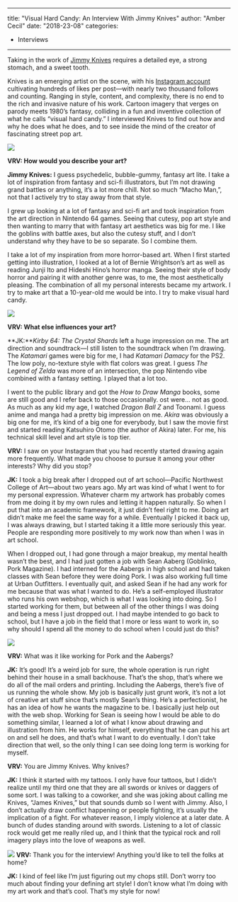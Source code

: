 
---
title: "Visual Hard Candy: An Interview With Jimmy Knives"
author: "Amber Cecil"
date: "2018-23-08"
categories:
- Interviews
---

Taking in the work of [Jimmy Knives](http://jimmyknives.tumblr.com) requires a detailed eye, a strong stomach, and a sweet tooth.

Knives is an emerging artist on the scene, with his [Instagram account](https://www.instagram.com/jimmy_knives/) cultivating hundreds of likes per post—with nearly two thousand follows and counting. Ranging in style, content, and complexity, there is no end to the rich and invasive nature of his work. Cartoon imagery that verges on parody meets 1980’s fantasy, colliding in a fun and inventive collection of what he calls “visual hard candy.” I interviewed Knives to find out how and why he does what he does, and to see inside the mind of the creator of fascinating street pop art.

![](https://i1.wp.com/vrvblog.co/wp-content/uploads/2018/08/image2-1-e1534974083852.jpg?resize=471%2C591&#038;ssl=1)

**VRV: How would you describe your art?**

**Jimmy Knives:** I guess psychedelic, bubble-gummy, fantasy art lite. I take a lot of inspiration from fantasy and sci-fi illustrators, but I’m not drawing grand battles or anything, it’s a lot more chill. Not so much “Macho Man,”, not that I actively try to stay away from that style.

I grew up looking at a lot of fantasy and sci-fi art and took inspiration from the art direction in Nintendo 64 games. Seeing that cutesy, pop art style and then wanting to marry that with fantasy art aesthetics was big for me. I like the goblins with battle axes, but also the cutesy stuff, and I don’t understand why they have to be so separate. So I combine them.

I take a lot of my inspiration from more horror-based art. When I first started getting into illustration, I looked at a lot of Bernie Wrightson’s art as well as reading Junji Ito and Hideshi Hino’s horror manga. Seeing their style of body horror and pairing it with another genre was, to me, the most aesthetically pleasing. The combination of all my personal interests became my artwork. I try to make art that a 10-year-old me would be into. I try to make visual hard candy.

![](https://i2.wp.com/vrvblog.co/wp-content/uploads/2018/08/image3-1.jpg?resize=1170%2C1404&#038;ssl=1)

**VRV: What else influences your art?**

**JK:***Kirby 64: The Crystal Shards* left a huge impression on me. The art direction and soundtrack—I still listen to the soundtrack when I’m drawing. The *Katamari* games were big for me, I had *Katamari Damacy* for the PS2. The low poly, no-texture style with flat colors was great. I guess *The Legend of Zelda* was more of an intersection, the pop Nintendo vibe combined with a fantasy setting. I played that a lot too.

I went to the public library and got the *How to Draw Manga* books, some are still good and I refer back to those occasionally. ost were… not as good. As much as any kid my age, I watched *Dragon Ball Z* and Toonami. I guess anime and manga had a pretty big impression on me. *Akira* was obviously a big one for me, it’s kind of a big one for everybody, but I saw the movie first and started reading Katsuhiro Otomo (the author of Akira) later. For me, his technical skill level and art style is top tier.

**VRV:** I saw on your Instagram that you had recently started drawing again more frequently. What made you choose to pursue it among your other interests? Why did you stop?

**JK:** I took a big break after I dropped out of art school—Pacific Northwest College of Art—about two years ago. My art was kind of what I went to for my personal expression. Whatever charm my artwork has probably comes from me doing it by my own rules and letting it happen naturally. So when I put that into an academic framework, it just didn’t feel right to me. Doing art didn’t make me feel the same way for a while. Eventually I picked it back up, I was always drawing, but I started taking it a little more seriously this year. People are responding more positively to my work now than when I was in art school.

When I dropped out, I had gone through a major breakup, my mental health wasn’t the best, and I had just gotten a job with Sean Aaberg (Goblinko, Pork Magazine). I had interned for the Aabergs in high school and had taken classes with Sean before they were doing Pork. I was also working full time at Urban Outfitters. I eventually quit, and asked Sean if he had any work for me because that was what I wanted to do. He’s a self-employed illustrator who runs his own webshop, which is what I was looking into doing. So I started working for them, but between all of the other things I was doing and being a mess I just dropped out. I had maybe intended to go back to school, but I have a job in the field that I more or less want to work in, so why should I spend all the money to do school when I could just do this?

![](https://i2.wp.com/vrvblog.co/wp-content/uploads/2018/08/image4-1.jpg?resize=1170%2C1299&#038;ssl=1)

**VRV:** What was it like working for Pork and the Aabergs?

**JK:** It’s good! It’s a weird job for sure, the whole operation is run right behind their house in a small backhouse. That’s the shop, that’s where we do all of the mail orders and printing. Including the Aabergs, there’s five of us running the whole show. My job is basically just grunt work, it’s not a lot of creative art stuff since that’s mostly Sean’s thing. He’s a perfectionist, he has an idea of how he wants the magazine to be. I basically just help out with the web shop. Working for Sean is seeing how I would be able to do something similar, I learned a lot of what I know about drawing and illustration from him. He works for himself, everything that he can put his art on and sell he does, and that’s what I want to do eventually. I don’t take direction that well, so the only thing I can see doing long term is working for myself.

**VRV:** You are Jimmy Knives. Why knives?

**JK:** I think it started with my tattoos. I only have four tattoos, but I didn’t realize until my third one that they are all swords or knives or daggers of some sort. I was talking to a coworker, and she was joking about calling me Knives, “James Knives,” but that sounds dumb so I went with Jimmy. Also, I don’t actually draw conflict happening or people fighting, it&#8217;s usually the implication of a fight. For whatever reason, I imply violence at a later date. A bunch of dudes standing around with swords. Listening to a lot of classic rock would get me really riled up, and I think that the typical rock and roll imagery plays into the love of weapons as well.

![](https://i1.wp.com/vrvblog.co/wp-content/uploads/2018/08/image5-1.jpg?resize=900%2C1200&#038;ssl=1)
**VRV:** Thank you for the interview! Anything you’d like to tell the folks at home?

**JK:** I kind of feel like I’m just figuring out my chops still. Don’t worry too much about finding your defining art style! I don’t know what I’m doing with my art work and that’s cool. That’s my style for now!
